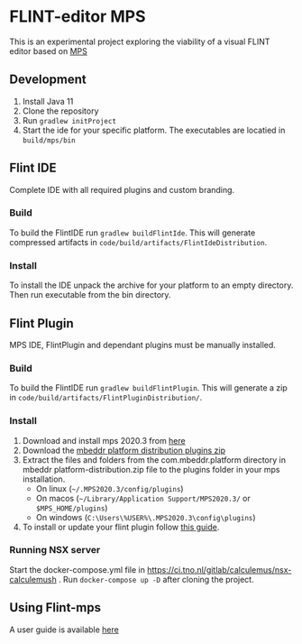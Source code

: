 # FLINT-editor MPS

This is an experimental project exploring the viability of a visual FLINT editor based on [MPS](https://www.jetbrains.com/mps/)
## Development
1. Install Java 11
2. Clone the repository
3. Run `gradlew initProject`
4. Start the ide for your specific platform. The executables are locatied in `build/mps/bin`

## Flint IDE
Complete IDE with all required plugins and custom branding.
 
### Build
To build the FlintIDE run `gradlew buildFlintIde`. This will generate compressed artifacts in `code/build/artifacts/FlintIdeDistribution`.

### Install
To install the IDE unpack the archive for your platform to an empty directory.
Then run executable from the bin directory.

## Flint Plugin
MPS IDE, FlintPlugin and dependant plugins must be manually installed. 
### Build
To build the FlintIDE run `gradlew buildFlintPlugin`. This will generate a zip in `code/build/artifacts/FlintPluginDistribution/`.

### Install
1. Download and install mps 2020.3 from [here](https://www.jetbrains.com/mps/download/previous.html)
2. Download the [mbeddr platform distribution plugins zip](https://projects.itemis.de/nexus/content/repositories/mbeddr/com/mbeddr/platform/2020.3.22810.b4ed033/platform-2020.3.22810.b4ed033.zip)	
3. Extract the files and folders from the com.mbeddr.platform directory in mbeddr platform-distribution.zip file to the plugins folder in your mps installation.
   - On linux  (`~/.MPS2020.3/config/plugins`)
   - On macos  (`~/Library/Application Support/MPS2020.3/` or `$MPS_HOME/plugins`)
   - On windows  (`C:\Users\%USER%\.MPS2020.3\config\plugins`)
4. To install or update your flint plugin follow [this guide](docs/PLUGIN_UPDATE_GUIDE.md). 


### Running NSX server
Start the docker-compose.yml file in https://ci.tno.nl/gitlab/calculemus/nsx-calculemush . Run 
`docker-compose up -D` after cloning the project.

## Using Flint-mps
A user guide is available [here](docs/USER_GUIDE.md)
